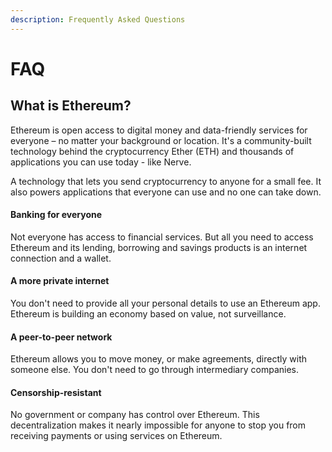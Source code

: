 ```yaml
---
description: Frequently Asked Questions
---
```


# FAQ

## What is Ethereum?

Ethereum is open access to digital money and data-friendly services for everyone – no matter your background or location. It's a community-built technology behind the cryptocurrency Ether \(ETH\) and thousands of applications you can use today - like Nerve.

A technology that lets you send cryptocurrency to anyone for a small fee. It also powers applications that everyone can use and no one can take down.

#### Banking for everyone

Not everyone has access to financial services. But all you need to access Ethereum and its lending, borrowing and savings products is an internet connection and a wallet.

#### A more private internet

You don't need to provide all your personal details to use an Ethereum app. Ethereum is building an economy based on value, not surveillance.

#### A peer-to-peer network

Ethereum allows you to move money, or make agreements, directly with someone else. You don't need to go through intermediary companies.

#### Censorship-resistant

No government or company has control over Ethereum. This decentralization makes it nearly impossible for anyone to stop you from receiving payments or using services on Ethereum.

